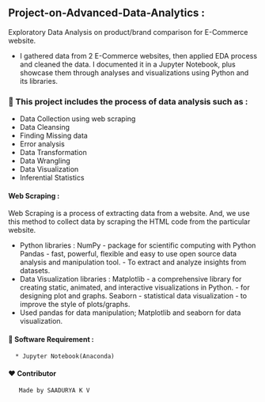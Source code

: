    ##                Project-on-Advanced-Data-Analytics :
Exploratory Data Analysis on product/brand comparison for E-Commerce website.

* I gathered data from 2 E-Commerce websites, then applied EDA process and cleaned the data. I documented it in a Jupyter Notebook, plus showcase them through analyses and visualizations using Python and its libraries.

### 🚀 This project includes the process of data analysis such as :
* Data Collection using web scraping
* Data Cleansing
* Finding Missing data
* Error analysis
* Data Transformation
* Data Wrangling
* Data Visualization
* Inferential Statistics

#### Web Scraping :
Web Scraping is a process of extracting data from a website. And, we use this method to collect data by scraping the HTML code from the particular website.
  
* Python libraries :
  NumPy  - package for scientific computing with Python
  Pandas - fast, powerful, flexible and easy to use open source data analysis and manipulation tool.
         - To extract and analyze insights from datasets.
* Data Visualization libraries :
  Matplotlib - a comprehensive library for creating static, animated, and interactive visualizations in Python.
             - for designing plot and graphs.
  Seaborn - statistical data visualization 
          - to improve the style of plots/graphs.
* Used pandas for data manipulation; Matplotlib and seaborn for data visualization.

#### 🔑 Software Requirement :
      * Jupyter Notebook(Anaconda)

#### ❤️ Contributor
       Made by SAADURYA K V
